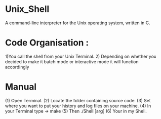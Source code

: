 # Unix_Shell
A command-line interpreter for the Unix operating system, written in C.
 
# Code Organisation :
1)You call the shell from your Unix Terminal.
2) Depending on whether you decided to make it batch mode or
interactive mode it will function accordingly 



# Manual
(1) Open Terminal.
(2) Locate the folder containing source code.
(3) Set where you want to put your history and log files on your machine.
(4) In your Terminal type -> make
(5) Then ./Shell [arg]
(6) Your in my Shell.

